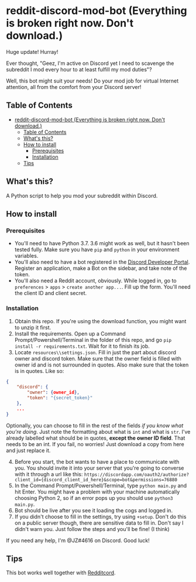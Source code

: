 # reddit-discord-mod-bot (Everything is broken right now. Don't download.)

Huge update! Hurray!

Ever thought, "Geez, I'm active on Discord yet I need to scavenge the subreddit I mod every hour to at least fulfill my mod duties"?

Well, this bot might suit your needs! Do your mod job for virtual Internet attention, all from the comfort from your Discord server!

## Table of Contents

- [reddit-discord-mod-bot (Everything is broken right now. Don't download.)](#reddit-discord-mod-bot-everything-is-broken-right-now-dont-download)
  - [Table of Contents](#table-of-contents)
  - [What's this?](#whats-this)
  - [How to install](#how-to-install)
    - [Prerequisites](#prerequisites)
    - [Installation](#installation)
  - [Tips](#tips)

## What's this?

A Python script to help you mod your subreddit within Discord.

## How to install

### Prerequisites

- You'll need to have Python 3.7. 3.6 might work as well, but it hasn't been tested fully. Make sure you have `pip` and `python` in your environment variables.
- You'll also need to have a bot registered in the [Discord Developer Portal](https://discordapp.com/developers/applications). Register an application, make a Bot on the sidebar, and take note of the token.
- You'll also need a Reddit account, obviously. While logged in, go to `preferences` > `apps` > `create another app...`. Fill up the form. You'll need the client ID and client secret.

### Installation

1. Obtain this repo. If you're using the download function, you might want to unzip it first.
2. Install the requirements. Open up a Command Prompt/Powershell/Terminal in the folder of this repo, and go `pip install -r requirements.txt`. Wait for it to finish its job.
3. Locate `resources\\settings.json`. Fill in just the part about discord owner and discord token. Make sure that the owner field is filled with owner id and is not surrounded in quotes. Also make sure that the token is in quotes. Like so:

```json
{
    "discord": {
        "owner": {owner_id},
        "token": "{secret_token}"
    },
    ...
}
```
Optionally, you can choose to fill in the rest of the fields *if you know what you're doing*. Just note the formatting about what is `int` and what is `str`. I've already labelled what should be in quotes, **except the owner ID field**. That needs to be an int. If you fail, no worries! Just download a copy from here and just replace it.

4. Before you start, the bot wants to have a place to communicate with you. You should invite it into your server that you're going to converse with it through a url like this: `https://discordapp.com/oauth2/authorize?client_id={discord_client_id_here}&scope=bot&permissions=76880`
5. In the Command Prompt/Powershell/Terminal, type `python main.py` and hit Enter. You might have a problem with your machine automatically choosing Python 2, so if an error pops up you should use `python3 main.py`.
6. Bot should be live after you see it loading the cogs and logged in.
7. If you didn't choose to fill in the settings, try using `+setup`. Don't do this on a public server though, there are sensitive data to fill in. Don't say I didn't warn you. Just follow the steps and you'll be fine! (I think)

If you need any help, I'm @JZ#4616 on Discord. Good luck!

## Tips

This bot works well together with [Redditcord](https://discordapp.com/oauth2/authorize?client_id=372767838231986177&scope=bot&permissions=27648).